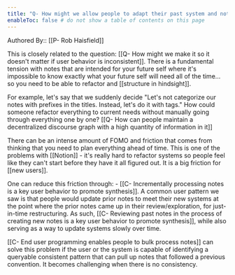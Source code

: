 ```yaml
---
title: "Q- How might we allow people to adapt their past system and notes to current needs"
enableToc: false # do not show a table of contents on this page
---
```

Authored By:: [[P- Rob Haisfield]]

This is closely related to the question: [[Q- How might we make it so it doesn't matter if user behavior is inconsistent]]. There is a fundamental tension with notes that are intended for your future self where it's impossible to know exactly what your future self will need all of the time... so you need to be able to refactor and [[structure in hindsight]].

For example, let's say that we suddenly decide "Let's not categorize our notes with prefixes in the titles. Instead, let's do it with tags." How could someone refactor everything to current needs without manually going through everything one by one? [[Q- How can people maintain a decentralized discourse graph with a high quantity of information in it]]

There can be an intense amount of FOMO and friction that comes from thinking that you need to plan everything ahead of time. This is one of the problems with [[Notion]] - it's really hard to refactor systems so people feel like they can't start before they have it all figured out. It is a big friction for [[new users]].

One can reduce this friction through:
	- [[C- Incrementally processing notes is a key user behavior to promote synthesis]]. A common user pattern we saw is that people would update prior notes to meet their new systems at the point where the prior notes came up in their review/exploration, for just-in-time restructuring. As such, [[C- Reviewing past notes in the process of creating new notes is a key user behavior to promote synthesis]], while also serving as a way to update systems slowly over time.

[[C- End user programming enables people to bulk process notes]] can solve this problem if the user or the system is capable of identifying a queryable consistent pattern that can pull up notes that followed a previous convention. It becomes challenging when there is no consistency.